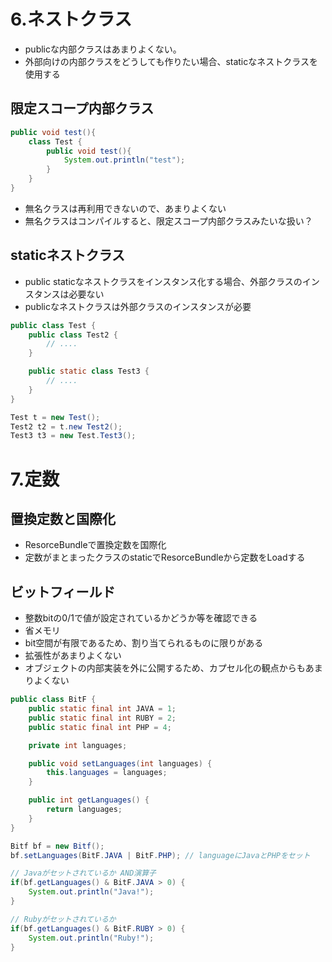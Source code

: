 
# 6.ネストクラス

* publicな内部クラスはあまりよくない。
 * 外部向けの内部クラスをどうしても作りたい場合、staticなネストクラスを使用する

## 限定スコープ内部クラス

```java
public void test(){
    class Test {
        public void test(){
            System.out.println("test");
        }
    }
}
```

* 無名クラスは再利用できないので、あまりよくない
* 無名クラスはコンパイルすると、限定スコープ内部クラスみたいな扱い？

## staticネストクラス

* public staticなネストクラスをインスタンス化する場合、外部クラスのインスタンスは必要ない
* publicなネストクラスは外部クラスのインスタンスが必要

```java
public class Test {
    public class Test2 {
        // ....
    }

    public static class Test3 {
        // ....
    }
}

Test t = new Test();
Test2 t2 = t.new Test2();
Test3 t3 = new Test.Test3();
```

# 7.定数

## 置換定数と国際化

* ResorceBundleで置換定数を国際化
* 定数がまとまったクラスのstaticでResorceBundleから定数をLoadする

## ビットフィールド

* 整数bitの0/1で値が設定されているかどうか等を確認できる
* 省メモリ
* bit空間が有限であるため、割り当てられるものに限りがある
* 拡張性があまりよくない
* オブジェクトの内部実装を外に公開するため、カプセル化の観点からもあまりよくない

```java
public class BitF {
    public static final int JAVA = 1;
    public static final int RUBY = 2;
    public static final int PHP = 4;

    private int languages;

    public void setLanguages(int languages) {
        this.languages = languages;
    }

    public int getLanguages() {
        return languages;
    }
}

Bitf bf = new Bitf();
bf.setLanguages(BitF.JAVA | BitF.PHP); // languageにJavaとPHPをセット

// Javaがセットされているか AND演算子
if(bf.getLanguages() & BitF.JAVA > 0) {
    System.out.println("Java!");
}

// Rubyがセットされているか
if(bf.getLanguages() & BitF.RUBY > 0) {
    System.out.println("Ruby!");
}
```


